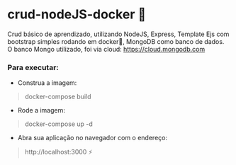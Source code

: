 # crud-nodeJS-docker :construction:

Crud básico de aprendizado, utilizando NodeJS, Express, Template Ejs com bootstrap simples rodando em docker:whale:, MongoDB como banco de dados. 
O banco Mongo utilizado, foi via cloud: https://cloud.mongodb.com

### Para executar:

* Construa a imagem:

> docker-compose build

* Rode a imagem:

> docker-compose up -d

* Abra sua aplicação no navegador com o endereço:

> http://localhost:3000 :zap:
